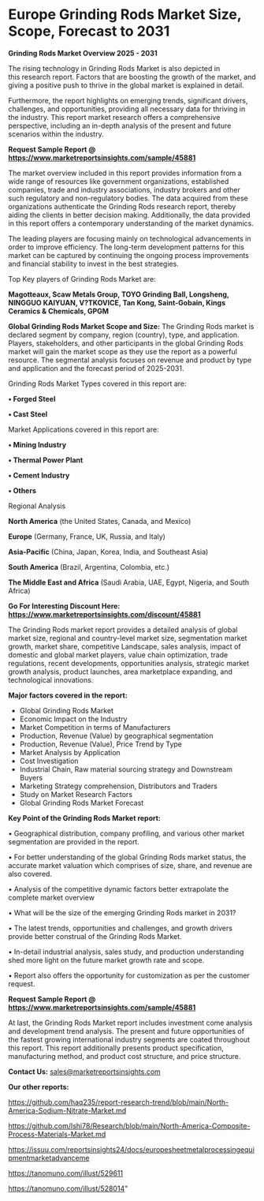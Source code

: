 # Europe Grinding Rods Market Size, Scope, Forecast to 2031

<Strong> Grinding Rods Market Overview 2025 - 2031</strong>

The rising technology in Grinding Rods Market is also depicted in this research report. Factors that are boosting the growth of the market, and giving a positive push to thrive in the global market is explained in detail.

Furthermore, the report highlights on emerging trends, significant drivers, challenges, and opportunities, providing all necessary data for thriving in the industry. This report market research offers a comprehensive perspective, including an in-depth analysis of the present and future scenarios within the industry.

<strong>Request Sample Report @ <a href=https://www.marketreportsinsights.com/sample/45881>https://www.marketreportsinsights.com/sample/45881</a></strong>

The market overview included in this report provides information from a wide range of resources like government organizations, established companies, trade and industry associations, industry brokers and other such regulatory and non-regulatory bodies. The data acquired from these organizations authenticate the Grinding Rods research report, thereby aiding the clients in better decision making. Additionally, the data provided in this report offers a contemporary understanding of the market dynamics.

The leading players are focusing mainly on technological advancements in order to improve efficiency. The long-term development patterns for this market can be captured by continuing the ongoing process improvements and financial stability to invest in the best strategies.

Top Key players of Grinding Rods Market are:

<strong>Magotteaux, Scaw Metals Group, TOYO Grinding Ball, Longsheng, NINGGUO KAIYUAN, V?TKOVICE, Tan Kong, Saint-Gobain, Kings Ceramics & Chemicals, GPGM</strong>

<strong><b>Global Grinding Rods Market Scope and Size:</b></strong>
The Grinding Rods market is declared segment by company, region (country), type, and application. Players, stakeholders, and other participants in the global Grinding Rods market will gain the market scope as they use the report as a powerful resource. The segmental analysis focuses on revenue and product by type and application and the forecast period of 2025-2031.

Grinding Rods Market Types covered in this report are:

<strong>•  Forged Steel

•  Cast Steel</strong>

Market Applications covered in this report are:

<strong>•  Mining Industry

•  Thermal Power Plant

•  Cement Industry

•  Others</strong> 

Regional Analysis

<strong>North America</strong> (the United States, Canada, and Mexico)

<strong>Europe</strong> (Germany, France, UK, Russia, and Italy)

<strong>Asia-Pacific</strong> (China, Japan, Korea, India, and Southeast Asia)

<strong>South America</strong> (Brazil, Argentina, Colombia, etc.)

<strong>The Middle East and Africa</strong> (Saudi Arabia, UAE, Egypt, Nigeria, and South Africa)

<strong>Go For Interesting Discount Here: <a href=https://www.marketreportsinsights.com/discount/45881>https://www.marketreportsinsights.com/discount/45881</a></strong>

The Grinding Rods market report provides a detailed analysis of global market size, regional and country-level market size, segmentation market growth, market share, competitive Landscape, sales analysis, impact of domestic and global market players, value chain optimization, trade regulations, recent developments, opportunities analysis, strategic market growth analysis, product launches, area marketplace expanding, and technological innovations.

<strong><b>Major factors covered in the report:</b></strong>
<ul>
  <li>Global Grinding Rods Market </li>
  <li>Economic Impact on the Industry</li>
  <li>Market Competition in terms of Manufacturers</li>
  <li>Production, Revenue (Value) by geographical segmentation</li>
  <li>Production, Revenue (Value), Price Trend by Type</li>
  <li>Market Analysis by Application</li>
  <li>Cost Investigation</li>
  <li>Industrial Chain, Raw material sourcing strategy and Downstream Buyers</li>
  <li>Marketing Strategy comprehension, Distributors and Traders</li>
  <li>Study on Market Research Factors</li>
  <li>Global Grinding Rods Market Forecast</li>
</ul>

<strong><b>Key Point of the Grinding Rods Market report:</b></strong>

• Geographical distribution, company profiling, and various other market segmentation are provided in the report.

• For better understanding of the global Grinding Rods market status, the accurate market valuation which comprises of size, share, and revenue are also covered.

• Analysis of the competitive dynamic factors better extrapolate the complete market overview

• What will be the size of the emerging Grinding Rods market in 2031?

• The latest trends, opportunities and challenges, and growth drivers provide better construal of the Grinding Rods Market.

• In-detail industrial analysis, sales study, and production understanding shed more light on the future market growth rate and scope.

• Report also offers the opportunity for customization as per the customer request.

<strong>Request Sample Report @ <a href=https://www.marketreportsinsights.com/sample/45881>https://www.marketreportsinsights.com/sample/45881</a></strong>

At last, the Grinding Rods Market report includes investment come analysis and development trend analysis. The present and future opportunities of the fastest growing international industry segments are coated throughout this report. This report additionally presents product specification, manufacturing method, and product cost structure, and price structure.

<strong>Contact Us:</strong>
sales@marketreportsinsights.com

<strong>Our other reports:</strong>

<a href=https://github.com/haq235/report-research-trend/blob/main/North-America-Sodium-Nitrate-Market.md>https://github.com/haq235/report-research-trend/blob/main/North-America-Sodium-Nitrate-Market.md</a>

<a href=https://github.com/Ishi78/Research/blob/main/North-America-Composite-Process-Materials-Market.md>https://github.com/Ishi78/Research/blob/main/North-America-Composite-Process-Materials-Market.md</a>

<a href=https://issuu.com/reportsinsights24/docs/europesheetmetalprocessingequipmentmarketadvanceme>https://issuu.com/reportsinsights24/docs/europesheetmetalprocessingequipmentmarketadvanceme</a>

<a href=https://tanomuno.com/illust/529611>https://tanomuno.com/illust/529611</a>

<a href=https://tanomuno.com/illust/528014>https://tanomuno.com/illust/528014</a>"
